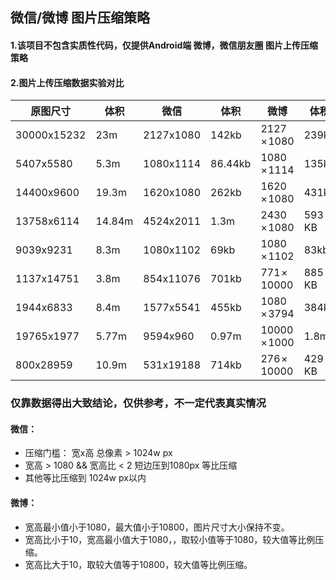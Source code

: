 
## 微信/微博 图片压缩策略


#### 1.该项目不包含实质性代码，仅提供Android端 微博，微信朋友圈 图片上传压缩策略
#### 2.图片上传压缩数据实验对比

|  原图尺寸   | 体积  | 微信   | 体积  |  微博   | 体积  |
|  ----  | ----  |  ----  | ----  |  ----  | ----  |
|30000x15232|	23m	|2127x1080|	142kb	|2127 × 1080	|239kb|
|5407x5580	|5.3m	|1080x1114	|86.44kb	|1080 × 1114	|135kb
|14400x9600	|19.3m	|1620x1080	|262kb	|1620 × 1080	|431kb
|13758x6114	|14.84m	|4524x2011	|1.3m	|2430 × 1080	|593 KB
|9039x9231	|8.3m	|1080x1102	|69kb	|1080 × 1102	|83kb
|1137x14751	|3.8m	|854x11076	|701kb	|771 × 10000	|885 KB
|1944x6833	|8.4m	|1577x5541	|455kb	|1080 × 3794	|384kb
|19765x1977	|5.77m	|9594x960	|0.97m	|10000 × 1000	|1.8m
|800x28959	|10.9m	|531x19188	|714kb	|276 × 10000	|429 KB

### 仅靠数据得出大致结论，仅供参考，不一定代表真实情况 

#### 微信：
* 压缩门槛： 宽x高 总像素 > 1024w px
* 宽高 > 1080 && 宽高比 < 2 短边压到1080px 等比压缩
* 其他等比压缩到 1024w px以内


#### 微博：
* 宽高最小值小于1080，最大值小于10800，图片尺寸大小保持不变。
* 宽高比小于10，宽高最小值大于1080，，取较小值等于1080，较大值等比例压缩。
* 宽高比大于10，取较大值等于10800，较大值等比例压缩。
